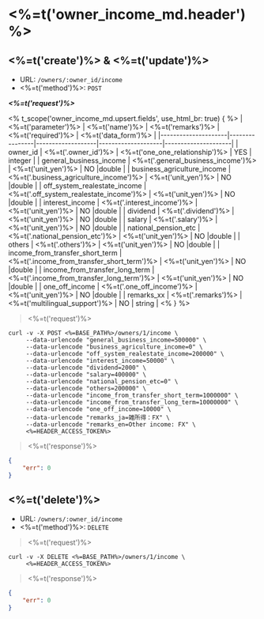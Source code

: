 # <%=t('owner_income_md.header')%>

## <%=t('create')%> & <%=t('update')%>

- URL: `/owners/:owner_id/income`
- <%=t('method')%>: `POST`

***<%=t('request')%>***

<% t_scope('owner_income_md.upsert.fields', use_html_br: true) { %>
| <%=t('parameter')%> | <%=t('name')%> | <%=t('remarks')%> | <%=t('required')%> | <%=t('data_form')%> |
|---------------------|----------------|-------------------|--------------------|---------------------|
| owner_id | <%=t('.owner_id')%> | <%=t('one_one_relationship')%> | YES | integer |
| general_business_income | <%=t('.general_business_income')%> | <%=t('unit_yen')%> | NO |double |
| business_agriculture_income | <%=t('.business_agriculture_income')%> | <%=t('unit_yen')%> | NO |double |
| off_system_realestate_income | <%=t('.off_system_realestate_income')%> | <%=t('unit_yen')%> | NO |double |
| interest_income | <%=t('.interest_income')%> | <%=t('unit_yen')%> | NO |double |
| dividend | <%=t('.dividend')%> | <%=t('unit_yen')%> | NO |double |
| salary | <%=t('.salary')%> | <%=t('unit_yen')%> | NO |double |
| national_pension_etc | <%=t('.national_pension_etc')%> | <%=t('unit_yen')%> | NO |double |
| others | <%=t('.others')%> | <%=t('unit_yen')%> | NO |double |
| income_from_transfer_short_term | <%=t('.income_from_transfer_short_term')%> | <%=t('unit_yen')%> | NO |double |
| income_from_transfer_long_term | <%=t('.income_from_transfer_long_term')%> | <%=t('unit_yen')%> | NO |double |
| one_off_income | <%=t('.one_off_income')%> | <%=t('unit_yen')%> | NO |double |
| remarks_xx | <%=t('.remarks')%> | <%=t('multilingual_support')%> | NO | string |
<% } %>

> <%=t('request')%>

```shell
curl -v -X POST <%=BASE_PATH%>/owners/1/income \
     --data-urlencode "general_business_income=500000" \
     --data-urlencode "business_agriculture_income=0" \
     --data-urlencode "off_system_realestate_income=200000" \
     --data-urlencode "interest_income=50000" \
     --data-urlencode "dividend=2000" \
     --data-urlencode "salary=400000" \
     --data-urlencode "national_pension_etc=0" \
     --data-urlencode "others=200000" \
     --data-urlencode "income_from_transfer_short_term=1000000" \
     --data-urlencode "income_from_transfer_long_term=10000000" \
     --data-urlencode "one_off_income=10000" \
     --data-urlencode "remarks_ja=雑所得：FX" \
     --data-urlencode "remarks_en=Other income: FX" \
     <%=HEADER_ACCESS_TOKEN%>
```

> <%=t('response')%>

```json
{
    "err": 0
}
```

## <%=t('delete')%>

- URL: `/owners/:owner_id/income`
- <%=t('method')%>: `DELETE`

> <%=t('request')%>

```shell
curl -v -X DELETE <%=BASE_PATH%>/owners/1/income \
     <%=HEADER_ACCESS_TOKEN%>
```

> <%=t('response')%>

```json
{
    "err": 0
}
